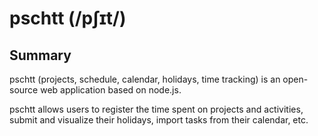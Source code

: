 pschtt (/pʃɪt/)
======

Summary
------
pschtt (projects, schedule, calendar, holidays, time tracking) is an open-source web application based on node.js.

pschtt allows users to register the time spent on projects and activities, submit and visualize their holidays, import tasks from their calendar, etc.
